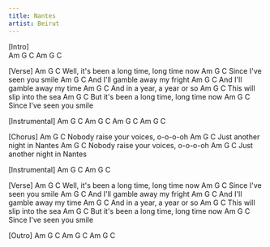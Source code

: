 ```yaml
---
title: Nantes
artist: Beirut
---
```



[Intro]  
Am G C
Am G C


[Verse]
                  Am         G         C
Well, it's been a long time, long time now
           Am       G C
Since I've seen you smile
         Am      G      C
And I'll gamble away my fright
         Am      G      C
And I'll gamble away my time
         Am      G       C
And in a year, a year or so
          Am     G      C
This will slip into the sea
                Am         G         C
But it's been a long time, long time now
           Am       G C
Since I've seen you smile


[Instrumental]
Am G C
Am G C
Am G C
Am G C


[Chorus]
Am        G          C
   Nobody raise your voices, o-o-o-oh
Am              G        C
   Just another night in Nantes
Am        G          C
   Nobody raise your voices, o-o-o-oh
Am              G        C
   Just another night in Nantes


[Instrumental]
Am G C
Am G C


[Verse]
                  Am         G         C
Well, it's been a long time, long time now
           Am       G C
Since I've seen you smile
         Am      G      C
And I'll gamble away my fright
         Am      G      C
And I'll gamble away my time
         Am      G       C
And in a year, a year or so
          Am     G      C
This will slip into the sea
                Am         G         C
But it's been a long time, long time now
           Am       G C
Since I've seen you smile


[Outro]
Am G C
Am G C
Am G C

